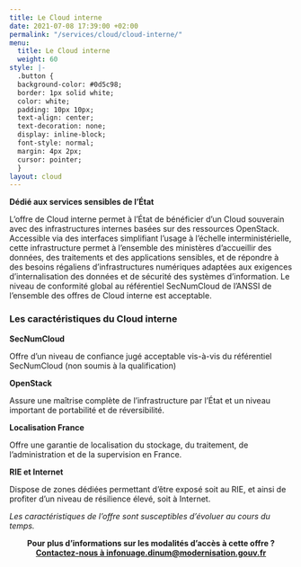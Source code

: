 ```yaml
---
title: Le Cloud interne
date: 2021-07-08 17:39:00 +02:00
permalink: "/services/cloud/cloud-interne/"
menu:
  title: Le Cloud interne
  weight: 60
style: |-
  .button {
  background-color: #0d5c98;
  border: 1px solid white;
  color: white;
  padding: 10px 10px;
  text-align: center;
  text-decoration: none;
  display: inline-block;
  font-style: normal;
  margin: 4px 2px;
  cursor: pointer;
  }
layout: cloud
---
```


**Dédié aux services sensibles de l’État**

L’offre de Cloud interne permet à l’État de bénéficier d’un Cloud souverain avec des infrastructures internes basées sur des ressources OpenStack.
Accessible via des interfaces simplifiant l’usage à l’échelle interministérielle, cette infrastructure permet à l’ensemble des ministères d’accueillir des données, des traitements et des applications sensibles, et de répondre à des besoins régaliens d’infrastructures numériques adaptées aux exigences d’internalisation des données et de sécurité des systèmes d’information.
Le niveau de conformité global au référentiel SecNumCloud de l’ANSSI de l’ensemble des offres de Cloud interne est acceptable.


### Les caractéristiques du Cloud interne

**SecNumCloud**

Offre d’un niveau de confiance jugé acceptable vis-à-vis du référentiel SecNumCloud (non soumis à la qualification)

**OpenStack**

Assure une maîtrise complète de l’infrastructure par l’État et un niveau important de portabilité et de réversibilité.

**Localisation France**

Offre une garantie de localisation du stockage, du traitement, de l’administration et de la supervision en France.

**RIE et Internet**

Dispose de zones dédiées permettant d’être exposé soit au RIE, et ainsi de profiter d’un niveau de résilience élevé, soit à Internet.

*Les caractéristiques de l’offre sont susceptibles d’évoluer au cours du temps.*

<div align="center" style="margin-bottom: 40px"><b>Pour plus d’informations sur les modalités d’accès à cette offre ?</b><a href="mailto:infonuage.dinum@modernisation.gouv.fr" class="button" alt="Accéder l’offre de Cloud externe - lien externe"><b>Contactez-nous à infonuage.dinum@modernisation.gouv.fr</b></a></div>